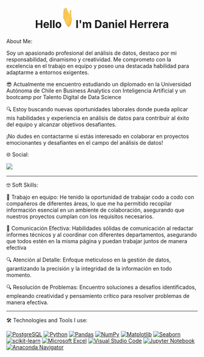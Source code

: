 <h1 align="center">Hello<img src="https://raw.githubusercontent.com/ABSphreak/ABSphreak/master/gifs/Hi.gif" width="30px" height="60px"> I'm Daniel Herrera</h1>

About Me:

Soy un apasionado profesional del análisis de datos, destaco por mi responsabilidad, dinamismo y creatividad. Me comprometo con la excelencia en el trabajo en equipo y poseo una destacada habilidad para adaptarme a entornos exigentes.

😎 Actualmente me encuentro estudiando un diplomado en la Universidad Autónoma de Chile en Business Analytics con Inteligencia Artificial y un bootcamp por Talento Digital de Data Science 

🔍 Estoy buscando nuevas oportunidades laborales donde pueda aplicar mis habilidades y experiencia en análisis de datos para contribuir al éxito del equipo y alcanzar objetivos desafiantes.

¡No dudes en contactarme si estás interesado en colaborar en proyectos emocionantes y desafiantes en el campo del análisis de datos!

🌐 Social:

<a title="LinkedIn" href="https://www.linkedin.com/in/danielherreramz/" target="_blank" onclick="window.open('https://www.linkedin.com/in/danielherreramz/', '_blank');"><img src="https://img.shields.io/badge/LinkedIn-0077B5?style=for-the-badge&logo=linkedin&logoColor=white"/></a>

***
🤓 Soft Skills: 

🤝 Trabajo en equipo: He tenido la oportunidad de trabajar codo a codo con compañeros de diferentes áreas, lo que me ha permitido recopilar información esencial en un ambiente de colaboración, asegurando que nuestros proyectos cumplan con los requisitos necesarios.

💬 Comunicación Efectiva: Habilidades sólidas de comunicación al redactar informes técnicos y al coordinar con diferentes departamentos, asegurando que todos estén en la misma página y puedan trabajar juntos de manera efectiva

🔍 Atención al Detalle: Enfoque meticuloso en la gestión de datos, garantizando la precisión y la integridad de la información en todo momento.

🔍 Resolución de Problemas: Encuentro soluciones a desafíos identificados, empleando creatividad y pensamiento crítico para resolver problemas de manera efectiva.
***

🛠️ Technologies and Tools I use:

[![PostgreSQL](https://img.shields.io/badge/PostgreSQL-336791?style=for-the-badge&logo=postgresql&logoColor=white)](https://www.postgresql.org/)
[![Python](https://img.shields.io/badge/Python-3776AB?style=for-the-badge&logo=python&logoColor=yellow)](https://www.python.org/)
[![Pandas](https://img.shields.io/badge/Pandas-150458?style=for-the-badge&logo=pandas&logoColor=white)](https://pandas.pydata.org/)
[![NumPy](https://img.shields.io/badge/NumPy-013243?style=for-the-badge&logo=numpy&logoColor=white)](https://numpy.org/)
[![Matplotlib](https://img.shields.io/badge/Matplotlib-007ACC?style=for-the-badge&logo=matplotlib&logoColor=white)](https://matplotlib.org/)
[![Seaborn](https://img.shields.io/badge/Seaborn-388E3C?style=for-the-badge&logo=seaborn&logoColor=white)](https://seaborn.pydata.org/)
[![scikit-learn](https://img.shields.io/badge/scikit_learn-F7931E?style=for-the-badge&logo=scikit-learn&logoColor=white)](https://scikit-learn.org/)
[![Microsoft Excel](https://img.shields.io/badge/Microsoft_Excel-217346?style=for-the-badge&logo=microsoft-excel&logoColor=white)](https://www.microsoft.com/en-us/microsoft-365/excel)
[![Visual Studio Code](https://img.shields.io/badge/Visual_Studio_Code-007ACC?style=for-the-badge&logo=visual-studio-code&logoColor=white)](https://code.visualstudio.com/)
[![Jupyter Notebook](https://img.shields.io/badge/Jupyter_Notebook-F37626?style=for-the-badge&logo=jupyter&logoColor=white)](https://jupyter.org/)
[![Anaconda Navigator](https://img.shields.io/badge/Anaconda_Navigator-44A833?style=for-the-badge&logo=anaconda&logoColor=white)](https://www.anaconda.com/products/individual)

